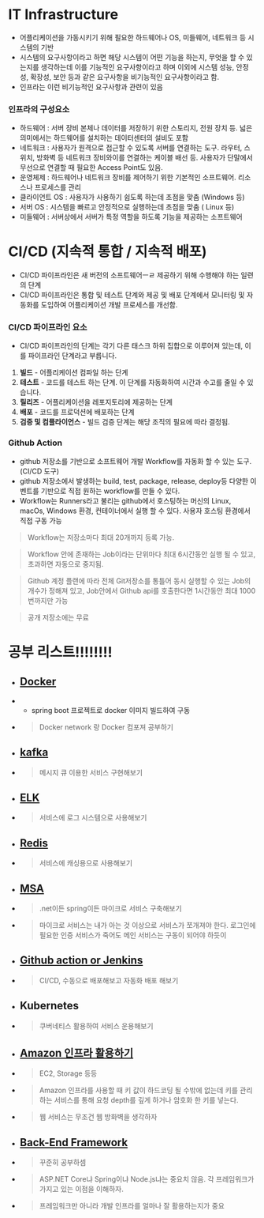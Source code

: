 # IT Infrastructure
- 어플리케이션을 가동시키기 위해 필요한 하드웨어나 OS, 미들웨어, 네트워크 등 시스템의 기반
- 시스템의 요구사항이라고 하면 해당 시스템이 어떤 기능을 하는지, 무엇을 할 수 있는지를 생각하는데 이를 기능적인 요구사항이라고 하며 이외에 시스템 성능, 안정성, 확장성, 보안 등과 같은 요구사항을 비기능적인 요구사항이라고 함.
- 인프라는 이런 비기능적인 요구사항과 관련이 있음

### 인프라의 구성요소
- 하드웨어 : 서버 장비 본체나 데이터를 저장하기 위한 스토리지, 전원 장치 등. 넓은 의미에서는 하드웨어를 설치하는 데이터센터의 설비도 포함
- 네트워크 : 사용자가 원격으로 접근할 수 있도록 서버를 연결하는 도구. 라우터, 스위치, 방화벽 등 네트워크 장비와이를 연결하는 케이블 배선 등. 사용자가 단말에서 무선으로 연결할 때 필요한 Access Point도 있음.
- 운영체제 : 하드웨어나 네트워크 장비를 제어하기 위한 기본적인 소프트웨어. 리소스나 프로세스를 관리
 - 클라이언트 OS : 사용자가 사용하기 쉽도록 하는데 초점을 맞춤 (Windows 등)
 - 서버 OS : 시스템을 빠르고 안정적으로 실행하는데 초점을 맞춤 ( Linux 등)
- 미들웨어 : 서버상에서 서버가 특정 역할을 하도록 기능을 제공하는 소프트웨어

# CI/CD (지속적 통합 / 지속적 배포)

- CI/CD 파이프라인은 새 버전의 소프트웨어ㅡㄹ 제공하기 위해 수행해야 하는 일련의 단계
- CI/CD 파이프라인은 통합 및 테스트 단계와 제공 및 배포 단계에서 모니터링 및 자동화를 도입하여 
어플리케이션 개발 프로세스를 개선함.

### CI/CD 파이프라인 요소
- CI/CD 파이프라인의 단계는 각기 다른 태스크 하위 집합으로 이루어져 있는데, 이를 파이프라인 단계라고 부릅니다.

1. **빌드** - 어플리케이션 컴파일 하는 단계
2. **테스트** - 코드를 테스트 하는 단계. 이 단계를 자동화하여 시간과 수고를 줄일 수 있습니다.
3. **릴리즈** - 어플리케이션을 레포지토리에 제공하는 단계
4. **배포** - 코드를 프로덕션에 배포하는 단계
5. **검증 및 컴플라이언스** - 빌드 검증 단계는 해당 조직의 필요에 따라 결정됨.

### Github Action
- github 저장소를 기반으로 소프트웨어 개발 Workflow를 자동화 할 수 있는 도구. (CI/CD 도구)
- github 저장소에서 발생하는 build, test, package, release, deploy등 다양한 이벤트를 기반으로 직접 원하는 workflow를 만들 수 있다.
- Workflow는 Runners라고 불리는 github에서 호스팅하는 머신의 Linux, macOs, Windows 환경, 컨테이너에서 실행 할 수 있다. 사용자 호스팅 환경에서 직접 구동 가능

> Workflow는 저장소마다 최대 20개까지 등록 가능. 

> Workflow 안에 존재하는 Job이라는 단위마다 최대 6시간동안 실행 될 수 있고, 초과하면 자동으로 중지됨.

> Github 계정 플랜에 따라 전체 Git저장소를 통틀어 동시 실행할 수 있는 Job의 개수가 정해져 있고, Job안에서 Github api를 호출한다면 1시간동안 최대 1000번까지만 가능

> 공개 저장소에는 무료


# 공부 리스트!!!!!!!!
- ## [Docker](https://github.com/zkdlu/docker-example)
- - spring boot 프로젝트로 docker 이미지 빌드하여 구동
- > Docker network 랑 Docker 컴포져 공부하기

- ## [kafka](https://github.com/zkdlu/spring-boot-kafka)
- > 메시지 큐 이용한 서비스 구현해보기

- ## [ELK](https://github.com/zkdlu/spring-boot-elasticsearch)
- > 서비스에 로그 시스템으로 사용해보기

- ## [Redis](https://github.com/zkdlu/spring-boot-redis)
- > 서비스에 캐싱용으로 사용해보기

- ## [MSA](https://github.com/zkdlu/spring-boot-cloud)
- > .net이든 spring이든 마이크로 서비스 구축해보기
- > 마이크로 서비스는 내가 아는 것 이상으로 서비스가 쪼개져야 한다. 로그인에 필요한 인증 서비스가 죽어도 메인 서비스는 구동이 되어야 하듯이

- ## [Github action or Jenkins](https://github.com/zkdlu/github-action-example)
- > CI/CD, 수동으로 배포해보고 자동화 배포 해보기

- ## Kubernetes
- > 쿠버네티스 활용하여 서비스 운용해보기

- ## [Amazon 인프라 활용하기](https://github.com/zkdlu/aws-example)
- > EC2, Storage 등등
- > Amazon 인프라를 사용할 때 키 값이 하드코딩 될 수밖에 없는데 키를 관리하는 서비스를 통해 요청 depth를 깊게 하거나 암호화 한 키를 넣는다.
- > 웹 서비스는 무조건 웹 방화벽을 생각하자

- ## [Back-End Framework](https://github.com/zkdlu/backend-framework)
- > 꾸준히 공부하셈
- > ASP.NET Core냐 Spring이냐 Node.js냐는 중요치 않음. 각 프레임워크가 가지고 있는 이점을 이해하자.
- > 프레임워크만 아니라 개발 인프라를 얼마나 잘 활용하는지가 중요
